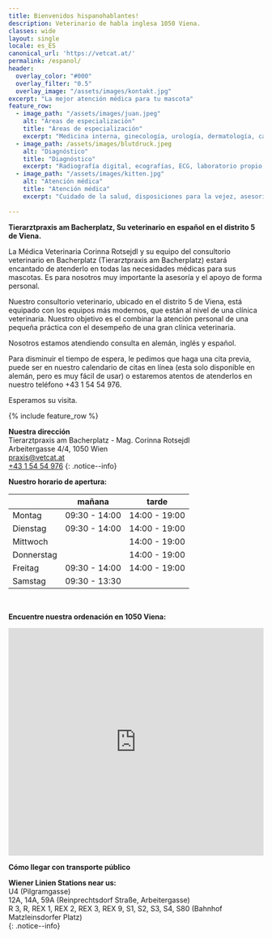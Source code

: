 ```yaml
---
title: Bienvenidos hispanohablantes!
description: Veterinario de habla inglesa 1050 Viena.
classes: wide
layout: single
locale: es_ES
canonical_url: 'https://vetcat.at/'
permalink: /espanol/
header:
  overlay_color: "#000"
  overlay_filter: "0.5"
  overlay_image: "/assets/images/kontakt.jpg"
excerpt: "La mejor atención médica para tu mascota"
feature_row:
  - image_path: "/assets/images/juan.jpeg"
    alt: "Áreas de especialización"
    title: "Áreas de especialización"
    excerpt: "Medicina interna, ginecología, urología, dermatología, cardiología, ortopedia, cirugía, tratamiento dental, oftalmología"
  - image_path: /assets/images/blutdruck.jpeg 
    alt: "Diagnóstico"
    title: "Diagnóstico"
    excerpt: "Radiografía digital, ecografías, ECG, laboratorio propio, medición de la presión arterial"
  - image_path: "/assets/images/kitten.jpg" 
    alt: "Atención médica"
    title: "Atención médica"
    excerpt: "Cuidado de la salud, disposiciones para la vejez, asesoria nutricional, implantación de chip (Transponder) y pasaporte de vacunación de la UE, visitas a domicilio, farmacia interna, asesoria sobre vacunación, asesoria sobre roedores"
   
---
```


**Tierarztpraxis am Bacherplatz, Su veterinario en español en el distrito 5 de Viena.**  


La Médica Veterinaria Corinna Rotsejdl y su equipo del consultorio veterinario en Bacherplatz (Tierarztpraxis am Bacherplatz) estará encantado de atenderlo en todas las necesidades médicas para sus mascotas. Es para nosotros muy importante la asesoría y el apoyo de forma personal.

Nuestro consultorio veterinario, ubicado en el distrito 5 de Viena, está equipado con los equipos más modernos, que están al nivel de una clínica veterinaria. Nuestro objetivo es el combinar la atención personal de una pequeña práctica con el desempeño de una gran clínica veterinaria.

Nosotros estamos atendiendo consulta en alemán, inglés y español.

Para disminuir el tiempo de espera, le pedimos que haga una cita previa, puede ser en nuestro calendario de citas en línea (esta solo disponible en alemán, pero es muy fácil de usar) o estaremos atentos de atenderlos en nuestro teléfono +43 1 54 54 976.

Esperamos su visita.

{% include feature_row %}

**Nuestra dirección**  
Tierarztpraxis am Bacherplatz - Mag. Corinna Rotsejdl  
Arbeitergasse 4/4, 1050 Wien  
<i class="fas fa-fw fa-envelope"></i> <a href="mailto:praxis@vetcat.at">praxis@vetcat.at</a>  
<i class="fas fa-fw fa-phone"></i> <a href="tel: + 43 1 54 54 976">+43 1 54 54 976</a>
{: .notice--info}

**Nuestro horario de apertura:**

|  | mañana | tarde |
|-------|--------|---------|
| Montag | 09:30 - 14:00 | 14:00 - 19:00 |
| Dienstag | 09:30 - 14:00 | 14:00 - 19:00 |
| Mittwoch | | 14:00 - 19:00 |
| Donnerstag | | 14:00 - 19:00 |
| Freitag | 09:30 - 14:00 | 14:00 - 19:00 |
| Samstag | 09:30 - 13:30 |  | 

<br />



**Encuentre nuestra ordenación en 1050 Viena:**
<iframe src="https://www.google.com/maps/embed?pb=!1m18!1m12!1m3!1d2660.017492576028!2d16.35221241598973!3d48.187014455694914!2m3!1f0!2f0!3f0!3m2!1i1024!2i768!4f13.1!3m3!1m2!1s0x476da82f2e762efb%3A0x205402a529b2d653!2sTierambulatorium%20am%20Bacherplatz!5e0!3m2!1sde!2sat!4v1650568162198!5m2!1sde!2sat" width="100%" height="450" style="border:0;" allowfullscreen="" loading="lazy" referrerpolicy="no-referrer-when-downgrade"></iframe>
<br />

**Cómo llegar con transporte público**
<div>
  <b>Wiener Linien Stations near us:</b><br />
  <i class="fa-solid fa-fw fa-train-subway"></i> U4 (Pilgramgasse)<br />
  <i class="fa-solid fa-fw fa-bus"></i> 12A, 14A, 59A (Reinprechtsdorf Straße, Arbeitergasse)<br />
  <i class="fa-solid fa-fw fa-train"></i> R 3, R, REX 1, REX 2, REX 3, REX 9, S1, S2, S3, S4, S80 (Bahnhof Matzleinsdorfer Platz)
</div>{: .notice--info}
